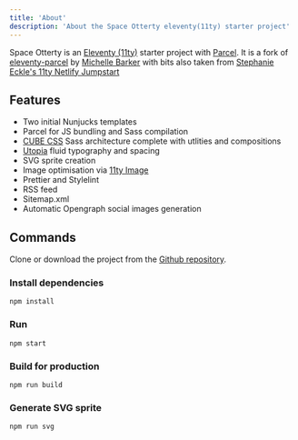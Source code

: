 ```yaml
---
title: 'About'
description: 'About the Space Otterty eleventy(11ty) starter project'
---
```


Space Otterty is an [Eleventy (11ty)](https://www.11ty.dev/) starter project with [Parcel](https://parceljs.org/).
It is a fork of [eleventy-parcel](https://github.com/mbarker84/eleventy-parcel) by [Michelle Barker](https://css-irl.info/) with bits also taken from [Stephanie Eckle's 11ty Netlify Jumpstart](https://11ty-netlify-jumpstart.netlify.app/)

## Features

- Two initial Nunjucks templates
- Parcel for JS bundling and Sass compilation
- [CUBE CSS](https://cube.fyi/) Sass architecture complete with utlities and compositions
- [Utopia](https://utopia.fyi/) fluid typography and spacing
- SVG sprite creation
- Image optimisation via [11ty Image](https://www.11ty.dev/docs/plugins/image/)
- Prettier and Stylelint
- RSS feed
- Sitemap.xml
- Automatic Opengraph social images generation

## Commands

Clone or download the project from the [Github repository](https://github.com/mbarker84/eleventy-parcel).

### Install dependencies

```
npm install
```

### Run

```
npm start
```

### Build for production

```
npm run build
```

### Generate SVG sprite

```
npm run svg
```
